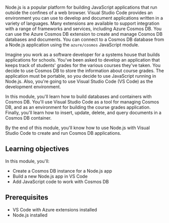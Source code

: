 Node.js is a popular platform for building JavaScript applications that run outside the confines of a web browser. Visual Studio Code provides an environment you can use to develop and document applications written in a variety of languages. Many extensions are available to support integration with a range of frameworks and services, including Azure Cosmos DB. You can use the Azure Cosmos DB extension to create and manage Cosmos DB databases and documents. You can connect to a Cosmos DB database from a Node.js application using the `azure/cosmos` JavaScript module.

Imagine you work as a software developer for a systems house that builds applications for schools. You've been asked to develop an application that keeps track of students' grades for the various courses they've taken. You decide to use Cosmos DB to store the information about course grades. The application must be portable, so you decide to use JavaScript running in Node.js. Also, you're going to use Visual Studio Code (VS Code) as the development environment.

In this module, you'll learn how to build databases and containers with Cosmos DB. You'll use Visual Studio Code as a tool for managing Cosmos DB, and as an  environment for building the course grades application. Finally, you'll learn how to insert, update, delete, and query documents in a Cosmos DB container.

By the end of this module, you'll know how to use Node.js with Visual Studio Code to create and run Cosmos DB applications.

## Learning objectives

In this module, you'll:

- Create a Cosmos DB instance for a Node.js app
- Build a new Node.js app in VS Code
- Add JavaScript code to work with Cosmos DB

## Prerequisites

- VS Code with Azure extensions installed
- Node.js installed
